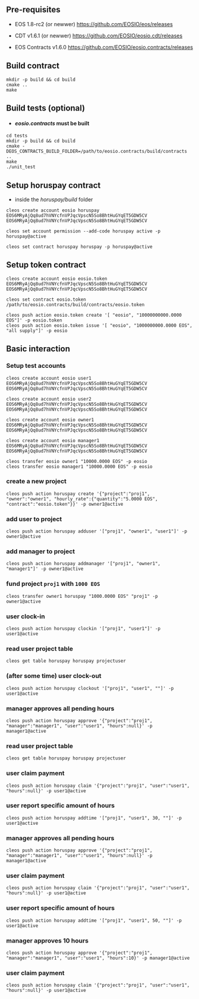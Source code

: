 ## Pre-requisites
- EOS 1.8-rc2 (or newwer)
https://github.com/EOSIO/eos/releases


- CDT v1.6.1 (or newwer)
https://github.com/EOSIO/eosio.cdt/releases

- EOS Contracts v1.6.0
https://github.com/EOSIO/eosio.contracts/releases

## Build contract

```shell
mkdir -p build && cd build
cmake ..
make
```

## Build tests (optional)
- #### *eosio.contracts* must be built

```shell
cd tests
mkdir -p build && cd build
cmake -DEOS_CONTRACTS_BUILD_FOLDER=/path/to/eosio.contracts/build/contracts ..
make
./unit_test
```


## Setup horuspay contract

- inside the *horuspay/build* folder

```shell
cleos create account eosio horuspay EOS6MRyAjQq8ud7hVNYcfnVPJqcVpscN5So8BhtHuGYqET5GDW5CV EOS6MRyAjQq8ud7hVNYcfnVPJqcVpscN5So8BhtHuGYqET5GDW5CV

cleos set account permission --add-code horuspay active -p horuspay@active

cleos set contract horuspay horuspay -p horuspay@active
```

## Setup token contract

```shell
cleos create account eosio eosio.token EOS6MRyAjQq8ud7hVNYcfnVPJqcVpscN5So8BhtHuGYqET5GDW5CV EOS6MRyAjQq8ud7hVNYcfnVPJqcVpscN5So8BhtHuGYqET5GDW5CV

cleos set contract eosio.token /path/to/eosio.contracts/build/contracts/eosio.token

cleos push action eosio.token create '[ "eosio", "10000000000.0000 EOS"]' -p eosio.token
cleos push action eosio.token issue '[ "eosio", "1000000000.0000 EOS", "all supply"]' -p eosio

```

## Basic interaction

### Setup test accounts

```shell
cleos create account eosio user1 EOS6MRyAjQq8ud7hVNYcfnVPJqcVpscN5So8BhtHuGYqET5GDW5CV EOS6MRyAjQq8ud7hVNYcfnVPJqcVpscN5So8BhtHuGYqET5GDW5CV

cleos create account eosio user2 EOS6MRyAjQq8ud7hVNYcfnVPJqcVpscN5So8BhtHuGYqET5GDW5CV EOS6MRyAjQq8ud7hVNYcfnVPJqcVpscN5So8BhtHuGYqET5GDW5CV

cleos create account eosio owner1 EOS6MRyAjQq8ud7hVNYcfnVPJqcVpscN5So8BhtHuGYqET5GDW5CV EOS6MRyAjQq8ud7hVNYcfnVPJqcVpscN5So8BhtHuGYqET5GDW5CV

cleos create account eosio manager1 EOS6MRyAjQq8ud7hVNYcfnVPJqcVpscN5So8BhtHuGYqET5GDW5CV EOS6MRyAjQq8ud7hVNYcfnVPJqcVpscN5So8BhtHuGYqET5GDW5CV

cleos transfer eosio owner1 "10000.0000 EOS" -p eosio
cleos transfer eosio manager1 "10000.0000 EOS" -p eosio
```

### create a new project

```
cleos push action horuspay create '{"project":"proj1", "owner":"owner1", "hourly_rate":{"quantity":"5.0000 EOS", "contract":"eosio.token"}}' -p owner1@active
```

### add user to project
```shell
cleos push action horuspay adduser '["proj1", "owner1", "user1"]' -p owner1@active
```

### add manager to project
```shell
cleos push action horuspay addmanager '["proj1", "owner1", "manager1"]' -p owner1@active
```

### fund project `proj1` with `1000 EOS`
```shell
cleos transfer owner1 horuspay "1000.0000 EOS" "proj1" -p owner1@active
```

### user clock-in
```shell
cleos push action horuspay clockin '["proj1", "user1"]' -p user1@active
```

### read user project table
```shell
cleos get table horuspay horuspay projectuser
```

### (after some time) user clock-out
```shell
cleos push action horuspay clockout '["proj1", "user1", ""]' -p user1@active
```

### manager approves all pending hours
```shell
cleos push action horuspay approve '{"project":"proj1", "manager":"manager1", "user":"user1", "hours":null}' -p manager1@active
```

### read user project table
```shell
cleos get table horuspay horuspay projectuser
```

### user claim payment
```shell
cleos push action horuspay claim '{"project":"proj1", "user":"user1", "hours":null}' -p user1@active
```

### user report specific amount of hours
```shell
cleos push action horuspay addtime '["proj1", "user1", 30, ""]' -p user1@active
```

### manager approves all pending hours
```shell
cleos push action horuspay approve '{"project":"proj1", "manager":"manager1", "user":"user1", "hours":null}' -p manager1@active
```

### user claim payment
```shell
cleos push action horuspay claim '{"project":"proj1", "user":"user1", "hours":null}' -p user1@active
```

### user report specific amount of hours
```shell
cleos push action horuspay addtime '["proj1", "user1", 50, ""]' -p user1@active
```

### manager approves 10 hours
```shell
cleos push action horuspay approve '{"project":"proj1", "manager":"manager1", "user":"user1", "hours":10}' -p manager1@active
```

### user claim payment
```shell
cleos push action horuspay claim '{"project":"proj1", "user":"user1", "hours":null}' -p user1@active
```
